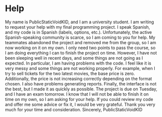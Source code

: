 # Help
My name is PublicStaticVoidKID, and I am a university student. I am writing to request your help with my final programming project. I speak Spanish, and my code is in Spanish (labels, options, etc.). Unfortunately, the active Spanish-speaking community is scarce, so I am coming to you for help.
My teammates abandoned the project and removed me from the group, so I am now working on it on my own. I only need two points to pass the course, so I am doing everything I can to finish the project on time. However, I have not been sleeping well in recent days, and some things are not going as I expected.
In particular, I am having problems with the code. I feel like it is very messy and some things are not working properly. For example, when I try to sell tickets for the two latest movies, the base price is zero. Additionally, the price is not increasing correctly depending on the format chosen. I also have problems generating reports.
Finally, the interface is not the best, but I made it as quickly as possible.
The project is due on Tuesday, and I have an exam tomorrow. I know that I will not be able to finish it on time on my own, so I am asking for your help.
If you could review my code and offer me some advice or fix it, I would be very grateful.
Thank you very much for your time and consideration.
Sincerely, PublicStaticVoidKID
